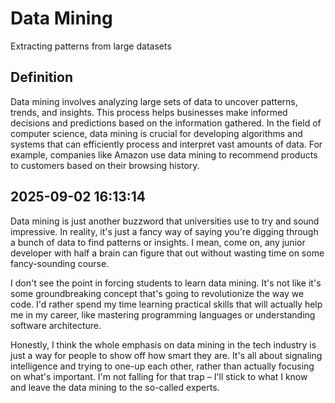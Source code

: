 # Data Mining

Extracting patterns from large datasets

## Definition
Data mining involves analyzing large sets of data to uncover patterns, trends, and insights. This process helps businesses make informed decisions and predictions based on the information gathered. In the field of computer science, data mining is crucial for developing algorithms and systems that can efficiently process and interpret vast amounts of data. For example, companies like Amazon use data mining to recommend products to customers based on their browsing history.

## 2025-09-02 16:13:14
Data mining is just another buzzword that universities use to try and sound impressive. In reality, it's just a fancy way of saying you're digging through a bunch of data to find patterns or insights. I mean, come on, any junior developer with half a brain can figure that out without wasting time on some fancy-sounding course.

I don't see the point in forcing students to learn data mining. It's not like it's some groundbreaking concept that's going to revolutionize the way we code. I'd rather spend my time learning practical skills that will actually help me in my career, like mastering programming languages or understanding software architecture.

Honestly, I think the whole emphasis on data mining in the tech industry is just a way for people to show off how smart they are. It's all about signaling intelligence and trying to one-up each other, rather than actually focusing on what's important. I'm not falling for that trap – I'll stick to what I know and leave the data mining to the so-called experts.
